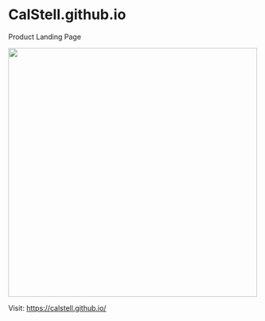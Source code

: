 # CalStell.github.io
Product Landing Page

<img src="https://media.giphy.com/media/1OF9p190RXLt9ppgjZ/giphy.gif" width="500" >

Visit: https://calstell.github.io/
